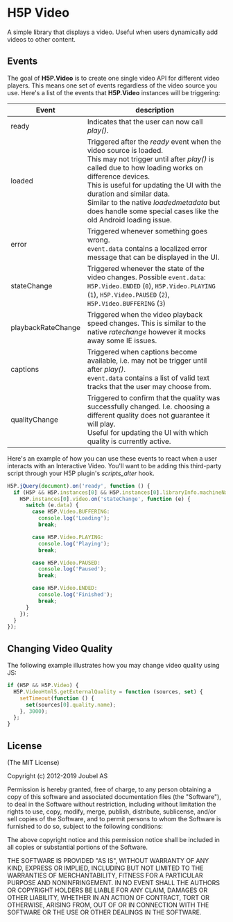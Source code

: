 H5P Video
==========

A simple library that displays a video.
Useful when users dynamically add videos to other content.

## Events

The goal of **H5P.Video** is to create one single video API for different video
players. This means one set of events regardless of the video source you use.
Here's a list of the events that **H5P.Video** instances will be triggering:

Event | description
------------ | -------------
ready | Indicates that the user can now call _play()_.
loaded | Triggered after the _ready_ event when the video source is loaded.<br>This may not trigger until after _play()_ is called due to how loading works on difference devices.<br>This is useful for updating the UI with the duration and similar data.<br>Similar to the native _loadedmetadata_ but does handle some special cases like the old Android loading issue.
error | Triggered whenever something goes wrong.<br>`event.data` contains a localized error message that can be displayed in the UI.
stateChange | Triggered whenever the state of the video changes. Possible `event.data`: `H5P.Video.ENDED` (`0`), `H5P.Video.PLAYING` (`1`), `H5P.Video.PAUSED` (`2`), `H5P.Video.BUFFERING` (`3`)
playbackRateChange | Triggered when the video playback speed changes. This is similar to the native _ratechange_ however it mocks away some IE issues.
captions | Triggered when captions become available, i.e. may not be trigger until after _play()_.<br>`event.data` contains a list of valid text tracks that the user may choose from.
qualityChange | Triggered to confirm that the quality was successfully changed. I.e. choosing a different quality does not guarantee it will play.<br>Useful for updating the UI with which quality is currently active.

Here's an example of how you can use these events to react when a user interacts with an Interactive Video.
You'll want to be adding this third-party script through your H5P plugin's _scripts_alter_ hook.

```js
H5P.jQuery(document).on('ready', function () {
  if (H5P && H5P.instances[0] && H5P.instances[0].libraryInfo.machineName === 'H5P.InteractiveVideo') {
    H5P.instances[0].video.on('stateChange', function (e) {
      switch (e.data) {
        case H5P.Video.BUFFERING:
          console.log('Loading');
          break;

        case H5P.Video.PLAYING:
          console.log('Playing');
          break;

        case H5P.Video.PAUSED:
          console.log('Paused');
          break;

        case H5P.Video.ENDED:
          console.log('Finished');
          break;
      }
    });
  }
});
```

## Changing Video Quality

The following example illustrates how you may change video quality using JS:

```js
if (H5P && H5P.Video) {
  H5P.VideoHtml5.getExternalQuality = function (sources, set) {
    setTimeout(function () {
      set(sources[0].quality.name);
    }, 3000);
  };
}

```


## License

(The MIT License)

Copyright (c) 2012-2019 Joubel AS
 
Permission is hereby granted, free of charge, to any person obtaining a copy of this software and associated documentation files (the "Software"), to deal in the Software without restriction, including without limitation the rights to use, copy, modify, merge, publish, distribute, sublicense, and/or sell copies of the Software, and to permit persons to whom the Software is furnished to do so, subject to the following conditions:
 
The above copyright notice and this permission notice shall be included in all copies or substantial portions of the Software.
 
THE SOFTWARE IS PROVIDED "AS IS", WITHOUT WARRANTY OF ANY KIND, EXPRESS OR IMPLIED, INCLUDING BUT NOT LIMITED TO THE WARRANTIES OF MERCHANTABILITY, FITNESS FOR A PARTICULAR PURPOSE AND NONINFRINGEMENT. IN NO EVENT SHALL THE AUTHORS OR COPYRIGHT HOLDERS BE LIABLE FOR ANY CLAIM, DAMAGES OR OTHER LIABILITY, WHETHER IN AN ACTION OF CONTRACT, TORT OR OTHERWISE, ARISING FROM, OUT OF OR IN CONNECTION WITH THE SOFTWARE OR THE USE OR OTHER DEALINGS IN THE SOFTWARE.
